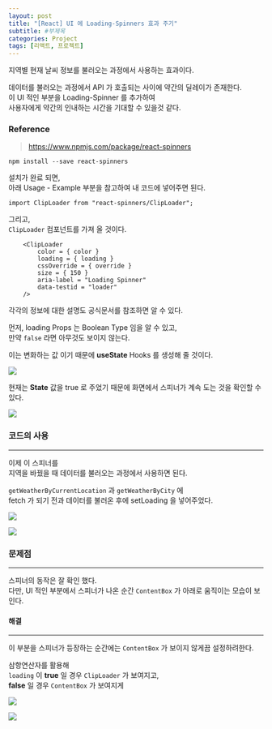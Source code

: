 ```yaml
---
layout: post
title: "[React] UI 에 Loading-Spinners 효과 주기"
subtitle: #부제목
categories: Project
tags: [리액트, 프로젝트]
---
```


지역별 현재 날씨 정보를 불러오는 과정에서 사용하는 효과이다.<br>

데이터를 불러오는 과정에서 API 가 호출되는 사이에 약간의 딜레이가 존재한다.<br>
이 UI 적인 부분을 Loading-Spinner 를 추가하여<br>
사용자에게 약간의 인내하는 시간을 기대할 수 있을것 같다.

### Reference
> <https://www.npmjs.com/package/react-spinners>

```
npm install --save react-spinners
```

설치가 완료 되면,<Br>
아래 Usage - Example 부분을 참고하여 내 코드에 넣어주면 된다.

```
import ClipLoader from "react-spinners/ClipLoader";
```

그리고,<br>
`ClipLoader` 컴포넌트를 가져 올 것이다.
```
    <ClipLoader 
        color = { color } 
        loading = { loading } 
        cssOverride = { override } 
        size = { 150 } 
        aria-label = "Loading Spinner" 
        data-testid = "loader" 
    />
```

각각의 정보에 대한 설명도 공식문서를 참조하면 알 수 있다.

먼저, loading Props 는 Boolean Type 임을 알 수 있고,<br>
만약 `false` 라면 아무것도 보이지 않는다.

이는 변화하는 값 이기 때문에 **useState** Hooks 를 생성해 줄 것이다.

![](https://img1.daumcdn.net/thumb/R1280x0/?scode=mtistory2&fname=https%3A%2F%2Fblog.kakaocdn.net%2Fdn%2F9OO2p%2FbtrYtRZCxcR%2FdSUdz6WVAPMQH9sviswXsK%2Fimg.png)

현재는 **State** 값을 true 로 주었기 때문에 화면에서 스피너가 계속 도는 것을 확인할 수 있다.

![](https://blog.kakaocdn.net/dn/dsP3t0/btrYyTWYIvm/iGchbHqBE3Xqb2tfhIZeGk/img.gif)


### 코드의 사용
---

이제 이 스피너를<br>
지역을 바꿨을 때 데이터를 불러오는 과정에서 사용하면 된다.

`getWeatherByCurrentLocation` 과 `getWeatherByCity` 에<br>
fetch 가 되기 전과 데이터를 불러온 후에 setLoading 을 넣어주었다.

![](https://img1.daumcdn.net/thumb/R1280x0/?scode=mtistory2&fname=https%3A%2F%2Fblog.kakaocdn.net%2Fdn%2Fct5tZ7%2FbtrYzp8Z8Wx%2FYvEoGnORauVSGHNxPLU05k%2Fimg.png)

![](https://blog.kakaocdn.net/dn/bE2Ozd/btrYAl5V5M5/YHSk0BLR0xOGeCEkgDUmu0/img.gif)

### 문제점 
---

스피너의 동작은 잘 확인 했다.<br>
다만, UI 적인 부분에서 스피너가 나온 순간 `ContentBox` 가 아래로 움직이는 모습이 보인다.

#### 해결
---

이 부분을 스피너가 등장하는 순간에는 `ContentBox` 가 보이지 않게끔 설정하려한다.

삼항연산자를 활용해 <br>
`loading` 이 **true** 일 경우 `ClipLoader` 가 보여지고,<br>
**false** 일 경우 `ContentBox` 가 보여지게

![](https://img1.daumcdn.net/thumb/R1280x0/?scode=mtistory2&fname=https%3A%2F%2Fblog.kakaocdn.net%2Fdn%2F6iPOV%2FbtrYzpuEcNX%2FJB2Xd9twroaq85sHA9iKkk%2Fimg.png)

![](https://blog.kakaocdn.net/dn/bTgRWV/btrYzqf0ePu/ZmzuTfTykWwIYX5sxXMA8K/img.gif)